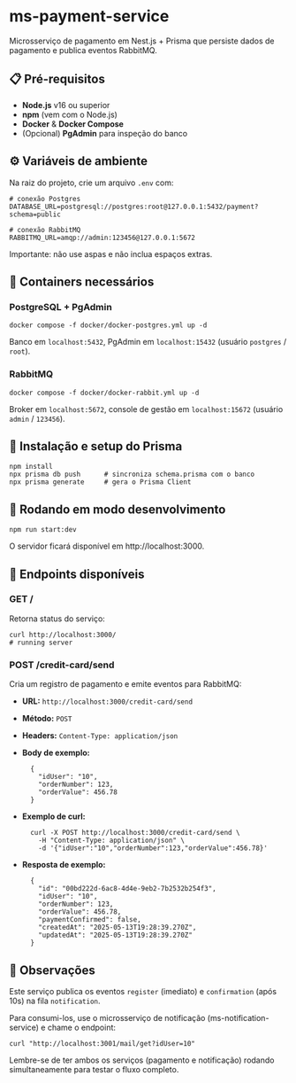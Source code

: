 # ms-payment-service

Microsserviço de pagamento em Nest.js + Prisma que persiste dados de pagamento e publica eventos RabbitMQ.

## 📋 Pré-requisitos

- **Node.js** v16 ou superior  
- **npm** (vem com o Node.js)  
- **Docker** & **Docker Compose**  
- (Opcional) **PgAdmin** para inspeção do banco  

## ⚙️ Variáveis de ambiente

Na raiz do projeto, crie um arquivo `.env` com:

    # conexão Postgres
    DATABASE_URL=postgresql://postgres:root@127.0.0.1:5432/payment?schema=public

    # conexão RabbitMQ
    RABBITMQ_URL=amqp://admin:123456@127.0.0.1:5672

Importante: não use aspas e não inclua espaços extras.

## 🐳 Containers necessários

### PostgreSQL + PgAdmin

    docker compose -f docker/docker-postgres.yml up -d

Banco em `localhost:5432`, PgAdmin em `localhost:15432` (usuário `postgres` / `root`).

### RabbitMQ

    docker compose -f docker/docker-rabbit.yml up -d

Broker em `localhost:5672`, console de gestão em `localhost:15672` (usuário `admin` / `123456`).

## 💾 Instalação e setup do Prisma

    npm install
    npx prisma db push      # sincroniza schema.prisma com o banco
    npx prisma generate     # gera o Prisma Client

## 🚀 Rodando em modo desenvolvimento

    npm run start:dev

O servidor ficará disponível em http://localhost:3000.

## 🔗 Endpoints disponíveis

### GET /

Retorna status do serviço:

    curl http://localhost:3000/
    # running server

### POST /credit-card/send

Cria um registro de pagamento e emite eventos para RabbitMQ:

- **URL:** `http://localhost:3000/credit-card/send`  
- **Método:** `POST`  
- **Headers:** `Content-Type: application/json`  
- **Body de exemplo:**
    
        {
          "idUser": "10",
          "orderNumber": 123,
          "orderValue": 456.78
        }

- **Exemplo de curl:**

        curl -X POST http://localhost:3000/credit-card/send \
          -H "Content-Type: application/json" \
          -d '{"idUser":"10","orderNumber":123,"orderValue":456.78}'

- **Resposta de exemplo:**

        {
          "id": "00bd222d-6ac8-4d4e-9eb2-7b2532b254f3",
          "idUser": "10",
          "orderNumber": 123,
          "orderValue": 456.78,
          "paymentConfirmed": false,
          "createdAt": "2025-05-13T19:28:39.270Z",
          "updatedAt": "2025-05-13T19:28:39.270Z"
        }

## 📝 Observações

Este serviço publica os eventos `register` (imediato) e `confirmation` (após 10s) na fila `notification`.

Para consumi-los, use o microsserviço de notificação (ms-notification-service) e chame o endpoint:

    curl "http://localhost:3001/mail/get?idUser=10"

Lembre-se de ter ambos os serviços (pagamento e notificação) rodando simultaneamente para testar o fluxo completo.
